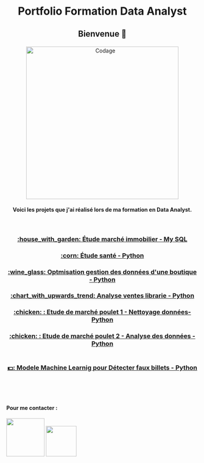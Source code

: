 <h1><p align="center">
  Portfolio Formation Data Analyst 
</h1></p>

<h2><p align="center"> Bienvenue 👋 </p></h3>



<p align='center'><img alt="Codage" width="400" src="https://cdn.dribbble.com/users/20368/screenshots/4012238/media/a527f691d3c789ed7618f1c3edea804c.gif"></p>

<h4><p align="center">Voici les projets que j'ai réalisé lors de ma formation en Data Analyst. </p></h4>
</br>

<h3><p align="Center"> <a href="https://github.com/Zaccaria-Amillou/Data-Analyst-projets/blob/main/%C3%89tude%20march%C3%A9s%20immobilier/%C3%89tude%20march%C3%A9s%20immobilier.md" title="Etude marchés immobilier">:house_with_garden: Étude marché immobilier - My SQL</a> </p></h3>
<h3><p align="Center"> <a href="https://github.com/Zaccaria-Amillou/Data-Analyst-projets/blob/main/%C3%89tude%20de%20sant%C3%A9/Projet%204.ipynb" title="Etude marchés immobilier">:corn: Étude santé - Python</a> </p></h3>
<h3><p align="Center"> <a href="https://github.com/Zaccaria-Amillou/Data-Analyst-projets/blob/main/Optimisation%20gestion%20donn%C3%A9es%20boutique/Projet%205%20-%20Def.ipynb" title="Etude marchés immobilier">:wine_glass: Optmisation gestion des données d'une boutique - Python</a> </p></h3>
<h3><p align="Center"> <a href="https://github.com/Zaccaria-Amillou/Data-Analyst-projets/blob/main/Analyse%20Ventes%20Librarie/Projet%206%20Def.ipynb" title="Etude marchés immobilier">:chart_with_upwards_trend: Analyse ventes librarie - Python </a> </p></h3>
<h3><p align="Center"> <a href="https://github.com/Zaccaria-Amillou/Data-Analyst-projets-formation/blob/main/%C3%89tude%20de%20march%C3%A9/Nettoyage%20Donn%C3%A9es.ipynb" title="Etude marchés immobilier">:chicken: : Etude de marché poulet 1 - Nettoyage données- Python <br>  </a> </p></h3>
<h3><p align="Center"> <a href="https://github.com/Zaccaria-Amillou/Data-Analyst-projets-formation/blob/main/%C3%89tude%20de%20march%C3%A9/Analyse%20Donn%C3%A9es.ipynb" title="Etude marchés immobilier">:chicken: : Etude de marché poulet 2 - Analyse des données - Python <br>  <br>  </a> </p></h3>
<h3><p align="Center"> <a href="https://github.com/Zaccaria-Amillou/Data-Analyst-projets-formation/blob/main/Detecter%20Faux%20billets/Detecter%20faux%20billet.ipynb" title="Detecter faux billets">💵: Modele Machine Learnig pour Détecter faux billets - Python</a> </p></h3>

</br>
</br>
</br>

<h4>Pour me contacter : </h4>

[<img src="https://img.shields.io/badge/LinkedIn-0077B5?style=for-the-badge&logo=linkedin&logoColor=white" width="100"/>](https://www.linkedin.com/in/zaccaria-amillou-1a5477231/)
[<img src="https://img.shields.io/badge/Gmail-D14836?style=for-the-badge&logo=gmail&logoColor=white" width="80"/>](zaccaria.amillou@gmail.com)</br>
